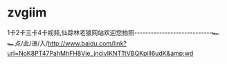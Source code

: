 # zvgiim
1卡2卡三卡4卡视频,仙踪林老狼网站欢迎您拍照----------------------------🏎🏎点/此/进/入/http://www.baidu.com/link?url=NoK8PT47PahMhFH8Vie_jnciyIKNTTtVBQKpill6udK&amp;wd
